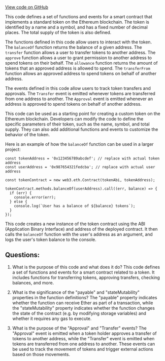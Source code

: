 [View code on GitHub](zoo-labs/zoo/blob/master/core/src/constants/abis/erc20.json)

This code defines a set of functions and events for a smart contract that implements a standard token on the Ethereum blockchain. The token is identified by a name and a symbol, and has a fixed number of decimal places. The total supply of the token is also defined. 

The functions defined in this code allow users to interact with the token. The `balanceOf` function returns the balance of a given address. The `transfer` function allows a user to transfer tokens to another address. The `approve` function allows a user to grant permission to another address to spend tokens on their behalf. The `allowance` function returns the amount of tokens that an approved address is allowed to spend. The `transferFrom` function allows an approved address to spend tokens on behalf of another address. 

The events defined in this code allow users to track token transfers and approvals. The `Transfer` event is emitted whenever tokens are transferred from one address to another. The `Approval` event is emitted whenever an address is approved to spend tokens on behalf of another address. 

This code can be used as a starting point for creating a custom token on the Ethereum blockchain. Developers can modify the code to define the specific parameters of their token, such as the name, symbol, and total supply. They can also add additional functions and events to customize the behavior of the token. 

Here is an example of how the `balanceOf` function can be used in a larger project:

```
const tokenAddress = '0x123456789abcdef'; // replace with actual token address
const userAddress = '0x987654321fedcba'; // replace with actual user address

const tokenContract = new web3.eth.Contract(tokenAbi, tokenAddress);

tokenContract.methods.balanceOf(userAddress).call((err, balance) => {
  if (err) {
    console.error(err);
  } else {
    console.log(`User has a balance of ${balance} tokens`);
  }
});
```

This code creates a new instance of the token contract using the ABI (Application Binary Interface) and address of the deployed contract. It then calls the `balanceOf` function with the user's address as an argument, and logs the user's token balance to the console.
## Questions: 
 1. What is the purpose of this code and what does it do?
   This code defines a set of functions and events for a smart contract related to a token. It includes functions for transferring tokens, approving transfers, checking balances, and more.

2. What is the significance of the "payable" and "stateMutability" properties in the function definitions?
   The "payable" property indicates whether the function can receive Ether as part of a transaction, while the "stateMutability" property indicates whether the function changes the state of the contract (e.g. by modifying storage variables) and whether it requires any gas to execute.

3. What is the purpose of the "Approval" and "Transfer" events?
   The "Approval" event is emitted when a token holder approves a transfer of tokens to another address, while the "Transfer" event is emitted when tokens are transferred from one address to another. These events can be used to track the movement of tokens and trigger external actions based on those movements.